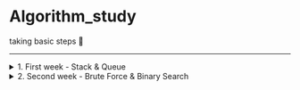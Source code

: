 # Algorithm_study
 
taking basic steps 🐾

<hr>

 <details>
            <summary>1. First week - Stack & Queue </summary>
             - practicing with quiz<br>
             <ol>
              <li><a href="https://programmers.co.kr/learn/courses/30/lessons/42584">Programmers - stock price</a></li>
             solution 👉 <a href="https://github.com/purple-cabbage0030/algorithm_study/blob/main/1st_week/quiz_n_solution/pgm_stock_price.py">click here</a>
              <li><a href="https://programmers.co.kr/learn/courses/30/lessons/42586">Programmers - function development</a></li>
              solution 👉 <a href="https://github.com/purple-cabbage0030/algorithm_study/blob/main/1st_week/quiz_n_solution/pgm_function_dev.py">click here</a>
              <li><a href="https://programmers.co.kr/learn/courses/30/lessons/42583">Programmers - crossing bridge</a></li>
              solution 👉 <a href="">click here</a>
             </ol>
 </details>


 <details>
            <summary>2. Second week - Brute Force & Binary Search </summary>
             - practicing with quiz<br>

 </details>
